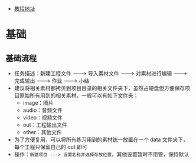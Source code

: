 

- [教程地址](https://www.bilibili.com/video/BV1ut411S7j7?from=search&seid=7687301584131633501)

# 基础

## 基础流程

- 任务描述：新建工程文件 ---> 导入素材文件 ---> 对素材进行编辑 ---> 完成输出 ---> 作业 ---> 小结 
- 建议将相关素材都拷贝到项目目录的相关文件夹下，虽然占硬盘但方便保存项目原始所有用到的相关素材，一般可以有如下文件夹：
    - image：图片
    - audio：音频文件
    - video：视频文件
    - out：工程输出文件
    - other：其他文件
- 为了方便复用，可以将所有练习用到的素材统一放置在一个 data 文件夹下，每个工程只保留自己的 out 即可
- 操作：`新建项目 ---> 设置名称并选择存放位置`，其他设置暂时不用管，保持默认
